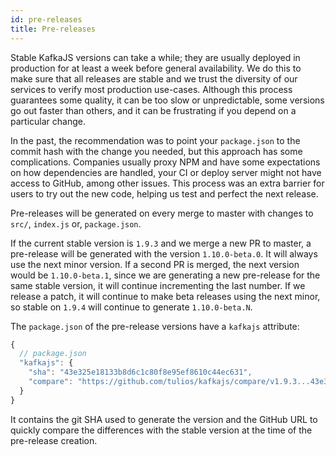 ```yaml
---
id: pre-releases
title: Pre-releases
---
```


Stable KafkaJS versions can take a while; they are usually deployed in production for at least a week before general availability. We do this to make sure that all releases are stable and we trust the diversity of our services to verify most production use-cases. Although this process guarantees some quality, it can be too slow or unpredictable, some versions go out faster than others, and it can be frustrating if you depend on a particular change.

In the past, the recommendation was to point your `package.json` to the commit hash with the change you needed, but this approach has some complications. Companies usually proxy NPM and have some expectations on how dependencies are handled, your CI or deploy server might not have access to GitHub, among other issues. This process was an extra barrier for users to try out the new code, helping us test and perfect the next release.

Pre-releases will be generated on every merge to master with changes to `src/`, `index.js` or, `package.json`.

If the current stable version is `1.9.3` and we merge a new PR to master, a pre-release will be generated with the version `1.10.0-beta.0`. It will always use the next minor version. If a second PR is merged, the next version would be `1.10.0-beta.1`, since we are generating a new pre-release for the same stable version, it will continue incrementing the last number. If we release a patch, it will continue to make beta releases using the next minor, so stable on `1.9.4` will continue to generate `1.10.0-beta.N`.

The `package.json` of the pre-release versions have a `kafkajs` attribute:

```javascript
{
  // package.json
  "kafkajs": {
    "sha": "43e325e18133b8d6c1c80f8e95ef8610c44ec631",
    "compare": "https://github.com/tulios/kafkajs/compare/v1.9.3...43e325e18133b8d6c1c80f8e95ef8610c44ec631"
  }
}
```

It contains the git SHA used to generate the version and the GitHub URL to quickly compare the differences with the stable version at the time of the pre-release creation.
